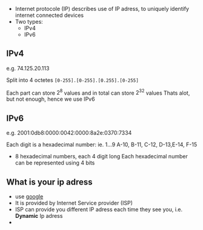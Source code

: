 - Internet protocole (IP) describes  use of IP adress, to uniquely identify internet connected devices
- Two types:
	- IPv4
	- IPv6

## IPv4
e.g. 74.125.20.113

Split into 4 octetes
`[0-255].[0-255].[0.255].[0-255]`

Each part can store $2^8$ values
and in total can store $2^{32}$ values
Thats alot, but not enough, hence we use IPv6

## IPv6
e.g. 
2001:0db8:0000:0042:0000:8a2e:0370:7334

Each digit is a hexadecimal number:
ie.
1...9
A-10, B-11, C-12, D-13,E-14, F-15
- 8 hexadecimal numbers, each 4 digit long
Each hexadecimal number can be represented using 4 bits

## What is your ip adress
- use [google](https://support.google.com/websearch/answer/1696588)
- It is provided by Internet Service provider (ISP)
- ISP can provide you different IP adress each time they see you, i.e. **Dynamic** Ip adress
- 